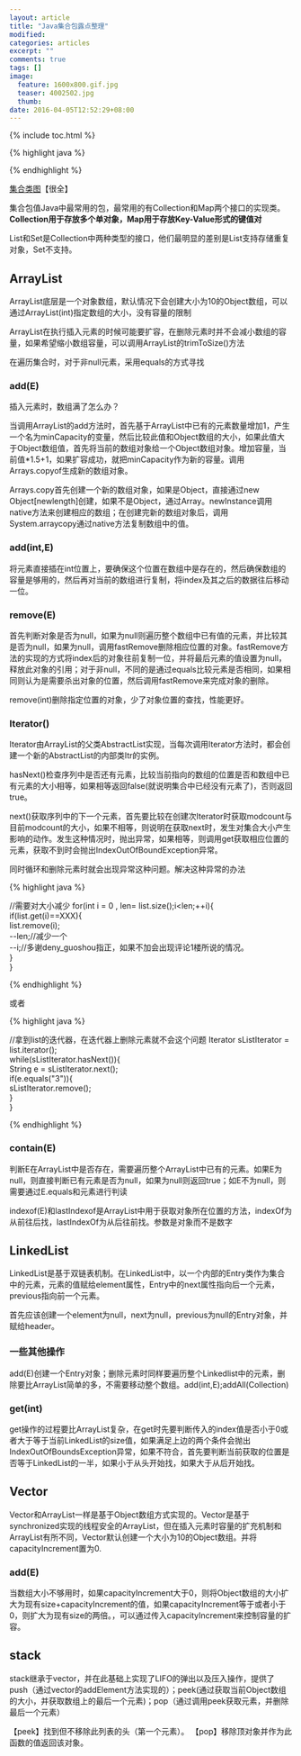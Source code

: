 ```yaml
---
layout: article
title: "Java集合包露点整理"
modified:
categories: articles
excerpt: ""
comments: true
tags: []
image: 
  feature: 1600x800.gif.jpg
  teaser: 4002502.jpg
  thumb:
date: 2016-04-05T12:52:29+08:00
---
```


{% include toc.html %}

{% highlight java %}

{% endhighlight %}

[集合类图](http://www.cnblogs.com/xwdreamer/archive/2012/05/30/2526822.html)【很全】

集合包值Java中最常用的包，最常用的有Collection和Map两个接口的实现类。**Collection用于存放多个单对象，Map用于存放Key-Value形式的键值对**

List和Set是Collection中两种类型的接口，他们最明显的差别是List支持存储重复对象，Set不支持。

## ArrayList

ArrayList底层是一个对象数组，默认情况下会创建大小为10的Object数组，可以通过ArrayList(int)指定数组的大小，没有容量的限制

ArrayList在执行插入元素的时候可能要扩容，在删除元素时并不会减小数组的容量，如果希望缩小数组容量，可以调用ArrayList的trimToSize()方法

在遍历集合时，对于非null元素，采用equals的方式寻找

### add(E)

插入元素时，数组满了怎么办？

当调用ArrayList的add方法时，首先基于ArrayList中已有的元素数量增加1，产生一个名为minCapacity的变量，然后比较此值和Object数组的大小，如果此值大于Object数组值，首先将当前的数组对象给一个Object数组对象。增加容量，当前值*1.5+1，如果扩容成功，就把minCapacity作为新的容量。调用Arrays.copyof生成新的数组对象。

Arrays.copy首先创建一个新的数组对象，如果是Object，直接通过new Object[newlength]创建，如果不是Object，通过Array。newInstance调用native方法来创建相应的数组；在创建完新的数组对象后，调用System.arraycopy通过native方法复制数组中的值。

### add(int,E)

将元素直接插在int位置上，要确保这个位置在数组中是存在的，然后确保数组的容量是够用的，然后再对当前的数组进行复制，将index及其之后的数据往后移动一位。

### remove(E)

首先判断对象是否为null，如果为null则遍历整个数组中已有值的元素，并比较其是否为null，如果为null，调用fastRemove删除相应位置的对象。fastRemove方法的实现的方式将index后的对象往前复制一位，并将最后元素的值设置为null，释放此对象的引用；对于非null，不同的是通过equals比较元素是否相同，如果相同则认为是需要杀出对象的位置，然后调用fastRemove来完成对象的删除。

remove(int)删除指定位置的对象，少了对象位置的查找，性能更好。

### Iterator()

Iterator由ArrayList的父类AbstractList实现，当每次调用Iterator方法时，都会创建一个新的AbstractList的内部类Itr的实例。

hasNext()检查序列中是否还有元素，比较当前指向的数组的位置是否和数组中已有元素的大小相等，如果相等返回false(就说明集合中已经没有元素了)，否则返回true。

next()获取序列中的下一个元素，首先要比较在创建次Iterator时获取modcount与目前modcount的大小，如果不相等，则说明在获取next时，发生对集合大小产生影响的动作。发生这种情况时，抛出异常，如果相等，则调用get获取相应位置的元素，获取不到时会抛出IndexOutOfBoundException异常。

同时循环和删除元素时就会出现异常这种问题。解决这种异常的办法

{% highlight java %}

//需要对大小减少
for(int i = 0 , len= list.size();i<len;++i){  
  if(list.get(i)==XXX){  
       list.remove(i);  
       --len;//减少一个  
       --i;//多谢deny_guoshou指正，如果不加会出现评论1楼所说的情况。  
 }  
}  

{% endhighlight %}


或者

{% highlight java %}

//拿到list的迭代器，在迭代器上删除元素就不会这个问题
Iterator<String> sListIterator = list.iterator();  
while(sListIterator.hasNext()){  
    String e = sListIterator.next();  
    if(e.equals("3")){  
   		 sListIterator.remove();  
    }  
} 

{% endhighlight %}

### contain(E)

判断E在ArrayList中是否存在，需要遍历整个ArrayList中已有的元素。如果E为null，则直接判断已有元素是否为null，如果为null则返回true；如E不为null，则需要通过E.equals和元素进行判读

indexof(E)和lastIndexof是ArrayList中用于获取对象所在位置的方法，indexOf为从前往后找，lastIndexOf为从后往前找。参数是对象而不是数字

## LinkedList

LinkedList是基于双链表机制。在LinkedList中，以一个内部的Entry类作为集合中的元素，元素的值赋给element属性，Entry中的next属性指向后一个元素，previous指向前一个元素。

首先应该创建一个element为null，next为null，previous为null的Entry对象，并赋给header。

### 一些其他操作

add(E)创建一个Entry对象；删除元素时同样要遍历整个Linkedlist中的元素，删除要比ArrayList简单的多，不需要移动整个数组。add(int,E);addAll(Collection)

### get(int)

get操作的过程要比ArrayList复杂，在get时先要判断传入的index值是否小于0或者大于等于当前LinkedList的size值，如果满足上边的两个条件会抛出IndexOutOfBoundsException异常，如果不符合，首先要判断当前获取的位置是否等于LinkedList的一半，如果小于从头开始找，如果大于从后开始找。

## Vector

Vector和ArrayList一样是基于Object数组方式实现的。Vector是基于synchronized实现的线程安全的ArrayList，但在插入元素时容量的扩充机制和ArrayList有所不同，Vector默认创建一个大小为10的Object数组。并将capacityIncrement置为0.

### add(E)

当数组大小不够用时，如果capacityIncrement大于0，则将Object数组的大小扩大为现有size+capacityIncrement的值，如果capacityIncrement等于或者小于0，则扩大为现有size的两倍。，可以通过传入capacityIncrement来控制容量的扩容。

## stack

stack继承于vector，并在此基础上实现了LIFO的弹出以及压入操作，提供了push（通过vector的addElement方法实现的）；peek(通过获取当前Object数组的大小，并获取数组上的最后一个元素)；pop（通过调用peek获取元素，并删除最后一个元素）

【peek】找到但不移除此列表的头（第一个元素）。 
【pop】移除顶对象并作为此函数的值返回该对象。